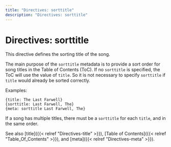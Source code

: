 ```yaml
---
title: "Directives: sorttitle"
description: "Directives: sorttitle"
---
```


# Directives: sorttitle

This directive defines the sorting title of the song.

The main purpose of the `sorttitle` metadata is to provide a sort order
for song titles in the Table of Contents (ToC).
If no `sorttitle` is specified, the ToC will use the value of
`title`. So it is not necessary to specify `sorttitle` if `title`
would already be sorted correctly.

Examples:

    {title: The Last Farwell}
    {sorttitle: Last Farwell, The}
    {meta: sorttitle Last Farwell, The}

If a song has multiple titles, there must
be a `sorttitle` for each `title`, and in the same order.

See also [title]({{< relref "Directives-title" >}}),
[Table of Contents]({{< relref "Table_Of_Contents" >}}),
and [meta]({{< relref "Directives-meta" >}}).
